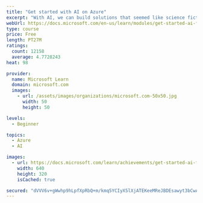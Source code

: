 ```yaml
---
title: "Get started with AI on Azure"
excerpt: "With AI, we can build solutions that seemed like science fiction a short time ago; enabling incredible advances in health care, financial management, environmental protection, and other areas to make a better world for everyone."
webUrl: https://docs.microsoft.com/en-us/learn/modules/get-started-ai-fundamentals/
type: course
price: Free
length: PT27M
ratings:
  count: 12158
  average: 4.7728243
heat: 98

provider:
  name: Microsoft Learn
  domain: microsoft.com
  images:
    - url: /assets/images/organizations/microsoft.com-50x50.jpg
      width: 50
      height: 50

levels:
  - Beginner

topics:
  - Azure
  - AI

images:
  - url: https://docs.microsoft.com/learn/achievements/get-started-ai-fundamentals-social.png
    width: 640
    height: 320
    isCached: true

secured: "dVVV6v+gWwhp9hLpfXpRbQ+m/kmq5YCIyX5lXjATEKeeMReJBDEsawyt3bCwAUFk9WbwaIUdtrUyUUtjzP2uSHN1bvNvGvVT9DoiJa2eFe0wTZUsppSnJb0i5AO5PH3vUxCoHzOLhyfJMjWBrH6WyswWdb9Zmepa5QzqqgrQa3CZw40HMui+yLkcJba/cKWhuQ93Q/37UFFQJbYelmJkURXct0t35BdqTjYp0GLcklUZ1Q/hrEKqyPjV7VpGID2K0YJD3HRMiP2zWDOO7MtT8k9TLiNupaWpyeh+WMmp8nroM4XcwSqMx63Rn2aYaQ9C/PAIjWpWHNmuCh9jgX0VEa/IAj3Blkrk/uY/tbVG9+PfkiunLbfT7Ad1kjiOADvrcnejf+BH18hZcAtSr/rA2Gk7JL5hzsU+jsJE1YQZVVE=;2j80mLhbIlVRwEiwTroV9Q=="
---
```


